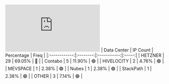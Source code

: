 ![Diagramm](https://github.com/obajay/StateSync-snapshots/blob/main/Projects/Uptick/1/README.md)
| Data Center | IP Count | Percentage | Freq |
|:------------:|:--------:|:-----------:|:-----:|
| HETZNER | 29 | 69.05% | 🔴 |
| Contabo | 5 | 11.90% | 🟢 |
| HIVELOCITY | 2 | 4.76% | 🟢 |
| MEVSPACE | 1 | 2.38% | 🟢 |
| Nubes | 1 | 2.38% | 🟢 |
| StackPath | 1 | 2.38% | 🟢 |
| OTHER | 3 | 7.14% | 🟢 |